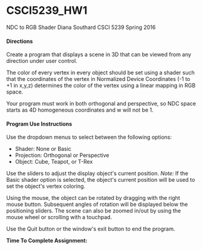 # CSCI5239_HW1
NDC to RGB Shader
Diana Southard
CSCI 5239 Spring 2016

#### Directions
Create a program that displays a scene in 3D that can be viewed from any
direction under user control.

The color of every vertex in every object should be set using a shader such
that the coordinates of the vertex in Normalized Device Coordinates (-1 to +1
in x,y,z) determines the color of the vertex using a linear mapping in RGB space.

Your program must work in both orthogonal and perspective, so NDC space starts as
4D homogeneous coordinates and w will not be 1.

#### Program Use Instructions
Use the dropdown menus to select between the following options:
- Shader: None or Basic
- Projection: Orthogonal or Perspective
- Object: Cube, Teapot, or T-Rex

Use the sliders to adjust the display object's current position.
*Note:* If the Basic shader option is selected, the object's current position will be used to set the object's vertex coloring.

Using the mouse, the object can be rotated by dragging with the right mouse button. Subsequent angles of rotation will be displayed below the positioning sliders. The scene can also be zoomed in/out by using the mouse wheel or scrolling with a touchpad.

Use the Quit button or the window's exit button to end the program.

**Time To Complete Assignment:** 
